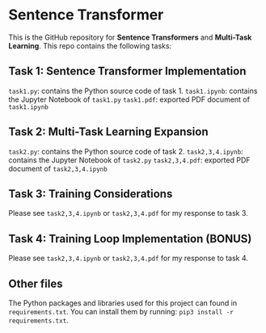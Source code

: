# Sentence Transformer

This is the GitHub repository for **Sentence Transformers** and **Multi-Task Learning**. This repo contains the following tasks:

## Task 1: Sentence Transformer Implementation

`task1.py`: contains the Python source code of task 1.
`task1.ipynb`: contains the Jupyter Notebook of `task1.py`
`task1.pdf`: exported PDF document of `task1.ipynb`

## Task 2: Multi-Task Learning Expansion

`task2.py`: contains the Python source code of task 2.
`task2,3,4.ipynb`: contains the Jupyter Notebook of `task2.py`
`task2,3,4.pdf`: exported PDF document of `task2,3,4.ipynb`

## Task 3: Training Considerations

Please see `task2,3,4.ipynb` or `task2,3,4.pdf` for my response to task 3.

## Task 4: Training Loop Implementation (BONUS)

Please see `task2,3,4.ipynb` or `task2,3,4.pdf` for my response to task 4.

## Other files

The Python packages and libraries used for this project can found in `requirements.txt`. You can install them by running: `pip3 install -r requirements.txt`.